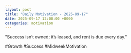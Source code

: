 ```yaml
---
layout: post
title: "Daily Motivation - 2025-09-17"
date: 2025-09-17 12:00:00 +0000
categories: motivation
---
```


"Success isn’t owned; it’s leased, and rent is due every day."

#Growth #Success #MidweekMotivation
